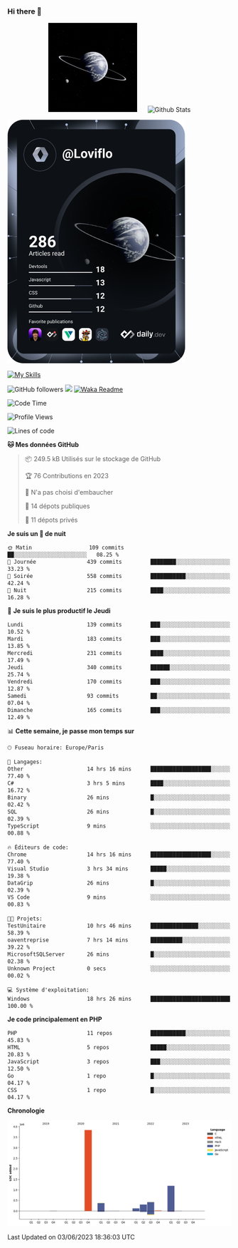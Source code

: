 ### Hi there 👋

<p align="center">
  <img src="https://github.com/Loviflo/Loviflo/blob/main/img/portrait.jpg" alt="Loviflo" height="200" style="margin-right: 20px"/>
  <img src="https://github-readme-stats.vercel.app/api?username=Loviflo&show_icons=true&theme=graywhite" alt="Github Stats" />
</p>

<a href="https://app.daily.dev/loviflo"><img src="https://github.com/loviflo/loviflo/blob/main/devcard.svg" width="400" alt="Loviflo's Dev Card"/></a>


[![My Skills](https://skillicons.dev/icons?i=php,laravel,symfony,mysql,js,ts,html,css,sass,angular,docker,webpack,vscode,figma,git,github,gitlab)](https://skillicons.dev)


![GitHub followers](https://img.shields.io/github/followers/Loviflo?label=Follow&style=social)
![](https://visitor-badge.glitch.me/badge?page_id=Loviflo.Loviflo)
[![Waka Readme](https://github.com/Loviflo/Loviflo/actions/workflows/update-stats.yml/badge.svg)](https://github.com/Loviflo/Loviflo/actions/workflows/update-stats.yml)

<!--START_SECTION:waka-->
![Code Time](http://img.shields.io/badge/Code%20Time-1%2C201%20hrs%2031%20mins-blue)

![Profile Views](http://img.shields.io/badge/Vues%20du%20profil-0-blue)

![Lines of code](https://img.shields.io/badge/Depuis%20Hello%20World%2C%20j%27ai%20%C3%A9crit-6.2%20million%20Lignes%20de%20code-blue)

**🐱 Mes données GitHub** 

> 📦 249.5 kB Utilisés sur le stockage de GitHub 
 > 
> 🏆 76 Contributions en 2023
 > 
> 🚫 N'a pas choisi d'embaucher
 > 
> 📜 14 dépots publiques 
 > 
> 🔑 11 dépots privés 
 > 
**Je suis un 🦉 de nuit** 

```text
🌞 Matin                  109 commits         ██░░░░░░░░░░░░░░░░░░░░░░░   08.25 % 
🌆 Journée                439 commits         ████████░░░░░░░░░░░░░░░░░   33.23 % 
🌃 Soirée                 558 commits         ███████████░░░░░░░░░░░░░░   42.24 % 
🌙 Nuit                   215 commits         ████░░░░░░░░░░░░░░░░░░░░░   16.28 % 
```
📅 **Je suis le plus productif le Jeudi** 

```text
Lundi                    139 commits         ███░░░░░░░░░░░░░░░░░░░░░░   10.52 % 
Mardi                    183 commits         ███░░░░░░░░░░░░░░░░░░░░░░   13.85 % 
Mercredi                 231 commits         ████░░░░░░░░░░░░░░░░░░░░░   17.49 % 
Jeudi                    340 commits         ██████░░░░░░░░░░░░░░░░░░░   25.74 % 
Vendredi                 170 commits         ███░░░░░░░░░░░░░░░░░░░░░░   12.87 % 
Samedi                   93 commits          ██░░░░░░░░░░░░░░░░░░░░░░░   07.04 % 
Dimanche                 165 commits         ███░░░░░░░░░░░░░░░░░░░░░░   12.49 % 
```


📊 **Cette semaine, je passe mon temps sur** 

```text
🕑︎ Fuseau horaire: Europe/Paris

💬 Langages: 
Other                    14 hrs 16 mins      ███████████████████░░░░░░   77.40 % 
C#                       3 hrs 5 mins        ████░░░░░░░░░░░░░░░░░░░░░   16.72 % 
Binary                   26 mins             █░░░░░░░░░░░░░░░░░░░░░░░░   02.42 % 
SQL                      26 mins             █░░░░░░░░░░░░░░░░░░░░░░░░   02.39 % 
TypeScript               9 mins              ░░░░░░░░░░░░░░░░░░░░░░░░░   00.88 % 

🔥 Éditeurs de code: 
Chrome                   14 hrs 16 mins      ███████████████████░░░░░░   77.40 % 
Visual Studio            3 hrs 34 mins       █████░░░░░░░░░░░░░░░░░░░░   19.38 % 
DataGrip                 26 mins             █░░░░░░░░░░░░░░░░░░░░░░░░   02.39 % 
VS Code                  9 mins              ░░░░░░░░░░░░░░░░░░░░░░░░░   00.83 % 

🐱‍💻 Projets: 
TestUnitaire             10 hrs 46 mins      ███████████████░░░░░░░░░░   58.39 % 
oaventreprise            7 hrs 14 mins       ██████████░░░░░░░░░░░░░░░   39.22 % 
MicrosoftSQLServer       26 mins             █░░░░░░░░░░░░░░░░░░░░░░░░   02.38 % 
Unknown Project          0 secs              ░░░░░░░░░░░░░░░░░░░░░░░░░   00.02 % 

💻 Système d'exploitation: 
Windows                  18 hrs 26 mins      █████████████████████████   100.00 % 
```

**Je code principalement en PHP** 

```text
PHP                      11 repos            ███████████░░░░░░░░░░░░░░   45.83 % 
HTML                     5 repos             █████░░░░░░░░░░░░░░░░░░░░   20.83 % 
JavaScript               3 repos             ███░░░░░░░░░░░░░░░░░░░░░░   12.50 % 
Go                       1 repo              █░░░░░░░░░░░░░░░░░░░░░░░░   04.17 % 
CSS                      1 repo              █░░░░░░░░░░░░░░░░░░░░░░░░   04.17 % 
```



**Chronologie**

![Lines of Code chart](https://raw.githubusercontent.com/Loviflo/Loviflo/main/assets/bar_graph.png)


 Last Updated on 03/06/2023 18:36:03 UTC
<!--END_SECTION:waka-->
